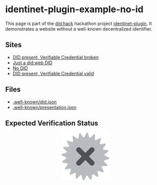 # identinet-plugin-example-no-id

This page is part of the [did:hack](https://didhack.xyz/) hackathon project
[identinet-plugin](https://github.com/identinet/identinet-plugin). It
demonstrates a website without a well-known decentralized identifier.

## Sites

- [DID present, Verifiable Credential broken](https://broken-example.identinet.io)
- [Just a did:web DID](https://id-example.identinet.io)
- [No DID](https://no-id-example.identinet.io)
- [DID present, Verifiable Credential valid](https://id-plus-example.identinet.io)

## Files

- [.well-known/did.json](.well-known/did.json)
- [.well-known/presentation.json](.well-known/presentation.json)

## Expected Verification Status

<div style="display: flex; justify-content: center;">
  <img src="./icons/shield-slash.svg" width="150" />
</div>
